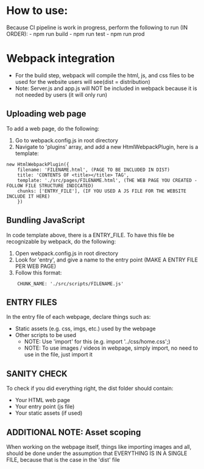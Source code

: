 # How to use:
  Because CI pipeline is work in progress, perform the following to run (IN ORDER):
    - npm run build
    - npm run test
    - npm run prod

# Webpack integration
- For the build step, webpack will compile the html, js, and css files to be used for the website users will see(dist = distribution)
- Note: Server.js and app.js will NOT be included in webpack because it is not needed by users (it will only run)

## Uploading web page
To add a web page, do the following:
1. Go to webpack.config.js in root directory
2. Navigate to 'plugins' array, and add a new HtmlWebpackPlugin, here is a template:
   
```
new HtmlWebpackPlugin({
    filename: 'FILENAME.html', (PAGE TO BE INCLUDED IN DIST)
    title: 'CONTENTS OF <title></title> TAG',
    template: './src/pages/FILENAME.html', (THE WEB PAGE YOU CREATED - FOLLOW FILE STRUCTURE INDICATED)
    chunks: ['ENTRY_FILE'], (IF YOU USED A JS FILE FOR THE WEBSITE INCLUDE IT HERE)
    })
```

## Bundling JavaScript
In code template above, there is a ENTRY_FILE. To have this file be recognizable by webpack, do the following:
1. Open webpack.config.js in root directory
2. Look for 'entry', and give a name to the entry point (MAKE A ENTRY FILE PER WEB PAGE)
3. Follow this format:
```
    CHUNK_NAME: './src/scripts/FILENAME.js'
```

## ENTRY FILES
In the entry file of each webpage, declare things such as:
- Static assets (e.g. css, imgs, etc.) used by the webpage
- Other scripts to be used
  - NOTE: Use 'import' for this (e.g. import '../css/home.css';)
  - NOTE: To use images / videos in webpage, simply import, no need to use in the file, just import it

## SANITY CHECK
To check if you did everything right, the dist folder should contain:
- Your HTML web page
- Your entry point (js file)
- Your static assets (if used)

## ADDITIONAL NOTE: Asset scoping
When working on the webpage itself, things like importing images and all, should be done under the assumption that EVERYTHING IS IN A SINGLE FILE, because that is the case in the 'dist' file